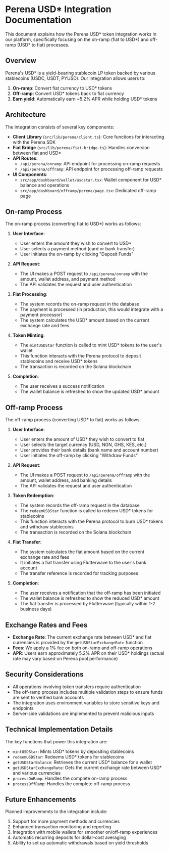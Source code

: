 # Perena USD* Integration Documentation

This document explains how the Perena USD* token integration works in our platform, specifically focusing on the on-ramp (fiat to USD*) and off-ramp (USD* to fiat) processes.

## Overview

Perena's USD* is a yield-bearing stablecoin LP token backed by various stablecoins (USDC, USDT, PYUSD). Our integration allows users to:

1. **On-ramp**: Convert fiat currency to USD* tokens
2. **Off-ramp**: Convert USD* tokens back to fiat currency
3. **Earn yield**: Automatically earn ~5.2% APR while holding USD* tokens

## Architecture

The integration consists of several key components:

- **Client Library** (`src/lib/perena/client.ts`): Core functions for interacting with the Perena SDK
- **Fiat Bridge** (`src/lib/perena/fiat-bridge.ts`): Handles conversion between fiat and USD*
- **API Routes**: 
  - `/api/perena/onramp`: API endpoint for processing on-ramp requests
  - `/api/perena/offramp`: API endpoint for processing off-ramp requests
- **UI Components**: 
  - `src/app/dashboard/wallet/usdstar.tsx`: Wallet component for USD* balance and operations
  - `src/app/dashboard/offramp/perena/page.tsx`: Dedicated off-ramp page

## On-ramp Process

The on-ramp process (converting fiat to USD*) works as follows:

1. **User Interface**:
   - User enters the amount they wish to convert to USD*
   - User selects a payment method (card or bank transfer)
   - User initiates the on-ramp by clicking "Deposit Funds"

2. **API Request**:
   - The UI makes a POST request to `/api/perena/onramp` with the amount, wallet address, and payment method
   - The API validates the request and user authentication

3. **Fiat Processing**:
   - The system records the on-ramp request in the database
   - The payment is processed (in production, this would integrate with a payment processor)
   - The system calculates the USD* amount based on the current exchange rate and fees

4. **Token Minting**:
   - The `mintUSDStar` function is called to mint USD* tokens to the user's wallet
   - This function interacts with the Perena protocol to deposit stablecoins and receive USD* tokens
   - The transaction is recorded on the Solana blockchain

5. **Completion**:
   - The user receives a success notification
   - The wallet balance is refreshed to show the updated USD* amount

## Off-ramp Process

The off-ramp process (converting USD* to fiat) works as follows:

1. **User Interface**:
   - User enters the amount of USD* they wish to convert to fiat
   - User selects the target currency (USD, NGN, GHS, KES, etc.)
   - User provides their bank details (bank name and account number)
   - User initiates the off-ramp by clicking "Withdraw Funds"

2. **API Request**:
   - The UI makes a POST request to `/api/perena/offramp` with the amount, wallet address, and banking details
   - The API validates the request and user authentication

3. **Token Redemption**:
   - The system records the off-ramp request in the database
   - The `redeemUSDStar` function is called to redeem USD* tokens for stablecoins
   - This function interacts with the Perena protocol to burn USD* tokens and withdraw stablecoins
   - The transaction is recorded on the Solana blockchain

4. **Fiat Transfer**:
   - The system calculates the fiat amount based on the current exchange rate and fees
   - It initiates a fiat transfer using Flutterwave to the user's bank account
   - The transfer reference is recorded for tracking purposes

5. **Completion**:
   - The user receives a notification that the off-ramp has been initiated
   - The wallet balance is refreshed to show the reduced USD* amount
   - The fiat transfer is processed by Flutterwave (typically within 1-2 business days)

## Exchange Rates and Fees

- **Exchange Rate**: The current exchange rate between USD* and fiat currencies is provided by the `getUSDStarExchangeRate` function
- **Fees**: We apply a 1% fee on both on-ramp and off-ramp operations
- **APR**: Users earn approximately 5.2% APR on their USD* holdings (actual rate may vary based on Perena pool performance)

## Security Considerations

- All operations involving token transfers require authentication
- The off-ramp process includes multiple validation steps to ensure funds are sent to verified bank accounts
- The integration uses environment variables to store sensitive keys and endpoints
- Server-side validations are implemented to prevent malicious inputs

## Technical Implementation Details

The key functions that power this integration are:

- `mintUSDStar`: Mints USD* tokens by depositing stablecoins
- `redeemUSDStar`: Redeems USD* tokens for stablecoins
- `getUSDStarBalance`: Retrieves the current USD* balance for a wallet
- `getUSDStarExchangeRate`: Gets the current exchange rate between USD* and various currencies
- `processOnRamp`: Handles the complete on-ramp process
- `processOffRamp`: Handles the complete off-ramp process

## Future Enhancements

Planned improvements to the integration include:

1. Support for more payment methods and currencies
2. Enhanced transaction monitoring and reporting
3. Integration with mobile wallets for smoother on/off-ramp experiences
4. Automatic recurring deposits for dollar-cost averaging
5. Ability to set up automatic withdrawals based on yield thresholds 